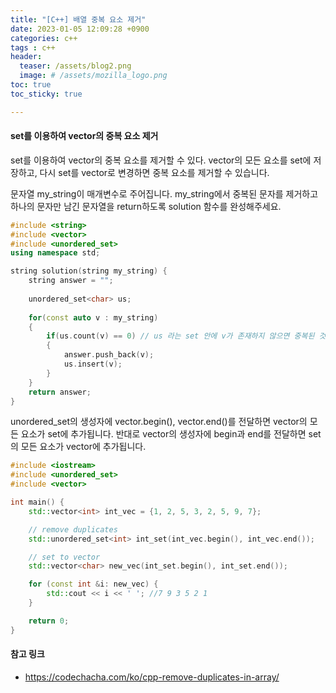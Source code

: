 ```yaml
---
title: "[C++] 배열 중복 요소 제거"
date: 2023-01-05 12:09:28 +0900
categories: c++
tags : c++
header:
  teaser: /assets/blog2.png
  image: # /assets/mozilla_logo.png 
toc: true  
toc_sticky: true 

---
```


#### set를 이용하여 vector의 중복 요소 제거

set를 이용하여 vector의 중복 요소를 제거할 수 있다. 
vector의 모든 요소를 set에 저장하고, 다시 set를 vector로 변경하면 중복 요소를 제거할 수 있습니다.

문자열 my_string이 매개변수로 주어집니다. my_string에서 중복된 문자를 제거하고 하나의 문자만 남긴 문자열을 return하도록 solution 함수를 완성해주세요.

```c++
#include <string>
#include <vector>
#include <unordered_set>
using namespace std;

string solution(string my_string) {
    string answer = "";
    
    unordered_set<char> us;
    
    for(const auto v : my_string)
    {
        if(us.count(v) == 0) // us 라는 set 안에 v가 존재하지 않으면 중복된 것이 아니므로 answer에 추가한다.
        {
            answer.push_back(v);
            us.insert(v);
        }
    }
    return answer;
}

```

unordered_set의 생성자에 vector.begin(), vector.end()를 전달하면 vector의 모든 요소가 set에 추가됩니다. 반대로 vector의 생성자에 begin과 end를 전달하면 set의 모든 요소가 vector에 추가됩니다.

```c++
#include <iostream>
#include <unordered_set>
#include <vector>

int main() {
    std::vector<int> int_vec = {1, 2, 5, 3, 2, 5, 9, 7};

    // remove duplicates
    std::unordered_set<int> int_set(int_vec.begin(), int_vec.end());

    // set to vector
    std::vector<char> new_vec(int_set.begin(), int_set.end());

    for (const int &i: new_vec) {
        std::cout << i << ' '; //7 9 3 5 2 1
    }

    return 0;
}

```

 

#### 참고 링크

- https://codechacha.com/ko/cpp-remove-duplicates-in-array/
